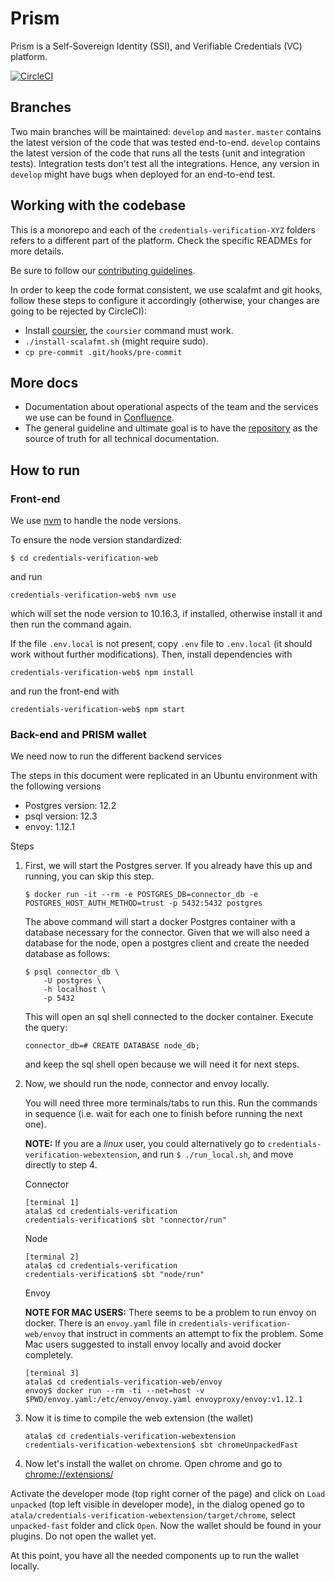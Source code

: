 # Prism

Prism is a Self-Sovereign Identity (SSI), and Verifiable Credentials (VC) platform.

[![CircleCI](https://circleci.com/gh/input-output-hk/atala/tree/develop.svg?style=svg&circle-token=1a9dcf544cec8cb581fa377d8524d2854cfb10e9)](https://circleci.com/gh/input-output-hk/cardano-enterprise/tree/develop)

## Branches

Two main branches will be maintained: `develop` and `master`. `master` contains the latest version of the code that was tested end-to-end. `develop` contains the latest version of the code that runs all the tests (unit and integration tests). Integration tests don't test all the integrations. Hence, any version in `develop` might have bugs when deployed for an end-to-end test.


## Working with the codebase

This is a monorepo and each of the `credentials-verification-XYZ` folders refers to a different part of the platform. Check the specific READMEs for more details.

Be sure to follow our [contributing guidelines](CONTRIBUTING.md).

In order to keep the code format consistent, we use scalafmt and git hooks, follow these steps to configure it accordingly (otherwise, your changes are going to be rejected by CircleCI):

- Install [coursier](https://github.com/coursier/coursier#command-line), the `coursier` command must work.
- `./install-scalafmt.sh` (might require sudo).
- `cp pre-commit .git/hooks/pre-commit`

## More docs

* Documentation about operational aspects of the team and the services we use can be found in [Confluence](https://input-output.atlassian.net/wiki/spaces/CE/pages/606371843/Code+and+Infrastructure+Setup).
* The general guideline and ultimate goal is to have the [repository](credentials-verification/docs/README.md) as the source of truth for all technical documentation.

## How to run

### Front-end

We use [nvm](https://github.com/nvm-sh/nvm) to handle the node versions.

To ensure the node version standardized:

```
$ cd credentials-verification-web
```

and run 

```
credentials-verification-web$ nvm use
```

which will set the node version to 10.16.3, if installed, otherwise install it and then run the command again.

If the file `.env.local` is not present, copy `.env` file to `.env.local` (it should work without further modifications).
Then, install dependencies with 

```
credentials-verification-web$ npm install
```

and run the front-end with

```
credentials-verification-web$ npm start
```

### Back-end and PRISM wallet

We need now to run the different backend services

The steps in this document were replicated in an Ubuntu environment with the following versions

- Postgres version: 12.2
- psql version: 12.3
- envoy: 1.12.1

Steps

1. First, we will start the Postgres server. If you already have this up and running, you can skip this step.
   ``` 
   $ docker run -it --rm -e POSTGRES_DB=connector_db -e POSTGRES_HOST_AUTH_METHOD=trust -p 5432:5432 postgres
   ```

   The above command will start a docker Postgres container with a database necessary for the connector.
   Given that we will also need a database for the node, open a postgres client and create the needed database as follows:

   ``` 
   $ psql connector_db \
       -U postgres \
       -h localhost \
       -p 5432
   ```
   This will open an sql shell connected to the docker container.
   Execute the query:

   ```
   connector_db=# CREATE DATABASE node_db;
   ```
   and keep the sql shell open because we will need it for next steps.

2. Now, we should run the node, connector and envoy locally.

   You will need three more terminals/tabs to run this.
   Run the commands in sequence (i.e. wait for each one to finish before running the next one).

   **NOTE:** If you are a *linux* user, you could alternatively go to `credentials-verification-webextension`, and run
   `$ ./run_local.sh`, and move directly to step 4.

   Connector
   ```
   [terminal 1]
   atala$ cd credentials-verification
   credentials-verification$ sbt "connector/run"
   ```

   Node
   ```
   [terminal 2]
   atala$ cd credentials-verification
   credentials-verification$ sbt "node/run"
   ```

   Envoy

   **NOTE FOR MAC USERS:** There seems to be a problem to run envoy on docker.
   There is an `envoy.yaml` file in `credentials-verification-web/envoy` that instruct in comments an attempt to
   fix the problem. Some Mac users suggested to install envoy locally and avoid docker completely.
   ```
   [terminal 3]
   atala$ cd credentials-verification-web/envoy
   envoy$ docker run --rm -ti --net=host -v $PWD/envoy.yaml:/etc/envoy/envoy.yaml envoyproxy/envoy:v1.12.1
   ```

3. Now it is time to compile the web extension (the wallet)

   ``` 
   atala$ cd credentials-verification-webextension
   credentials-verification-webextension$ sbt chromeUnpackedFast
   ```

4. Now let's install the wallet on chrome. Open chrome and go to [chrome://extensions/](chrome://extensions/)

Activate the developer mode (top right corner of the page) and click on `Load unpacked` (top left visible in developer
mode), in the dialog opened go to `atala/credentials-verification-webextension/target/chrome`, select `unpacked-fast`
folder and click `Open`. Now the wallet should be found in your plugins. Do not open the wallet yet.

At this point, you have all the needed components up to run the wallet locally.

